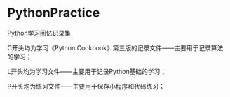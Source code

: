 # PythonPractice
Python学习回忆记录集

C开头均为学习《Python Cookbook》第三版的记录文件——主要用于记录算法的学习；

L开头均为学习文件——主要用于记录Python基础的学习；

P开头均为练习文件——主要用于保存小程序和代码练习；


